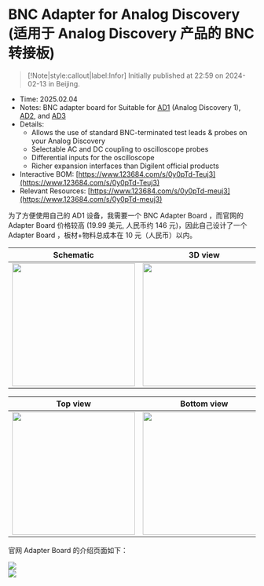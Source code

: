 # BNC Adapter for Analog Discovery (适用于 Analog Discovery 产品的 BNC 转接板)

> [!Note|style:callout|label:Infor]
> Initially published at 22:59 on 2024-02-13 in Beijing.

- Time: 2025.02.04
- Notes: BNC adapter board for Suitable for [AD1](https://digilent.com/reference/test-and-measurement/analog-discovery/start) (Analog Discovery 1), [AD2](https://digilent.com/reference/test-and-measurement/analog-discovery-2/start), and [AD3](https://digilent.com/reference/test-and-measurement/analog-discovery-3/start)
- Details: 
    - Allows the use of standard BNC-terminated test leads & probes on your Analog Discovery
    - Selectable AC and DC coupling to oscilloscope probes
    - Differential inputs for the oscilloscope
    - Richer expansion interfaces than Digilent official products
- Interactive BOM: [https://www.123684.com/s/0y0pTd-Teuj3](https://www.123684.com/s/0y0pTd-Teuj3)
- Relevant Resources: [https://www.123684.com/s/0y0pTd-meuj3](https://www.123684.com/s/0y0pTd-meuj3)

为了方便使用自己的 AD1 设备，我需要一个 BNC Adapter Board ，而官网的 Adapter Board 价格较高 (19.99 美元, 人民币约 146 元)，因此自己设计了一个 Adapter Board ，板材+物料总成本在 10 元（人民币）以内。

<div class='center'>

| Schematic | 3D view | 
|:-:|:-:|
 |<div class="center"><img height = 250px src="https://imagebank-0.oss-cn-beijing.aliyuncs.com/VS-PicGo/2025-02-13-11-26-28_Adapter Board for Analog Discovery.png"/></div>|<div class="center"><img height = 250px src="https://imagebank-0.oss-cn-beijing.aliyuncs.com/VS-PicGo/2025-02-13-11-22-14_Adapter Board for Analog Discovery.jpg"/></div>|
</div>



<div class='center'>

| Top view | Bottom view | 
|:-:|:-:|
 | <div class="center"><img height = 250px src="https://imagebank-0.oss-cn-beijing.aliyuncs.com/VS-PicGo/2025-02-13-11-27-27_Adapter Board for Analog Discovery.png"/></div> | <div class="center"><img height = 250px src="https://imagebank-0.oss-cn-beijing.aliyuncs.com/VS-PicGo/2025-02-13-11-27-43_Adapter Board for Analog Discovery.png"/></div> |
</div>

官网 Adapter Board 的介绍页面如下：

<div class="center"><img src="https://imagebank-0.oss-cn-beijing.aliyuncs.com/VS-PicGo/2025-03-01-16-01-25_Adapter Board for Analog Discovery.png"/></div>
<div class="center"><img src="https://imagebank-0.oss-cn-beijing.aliyuncs.com/VS-PicGo/2025-03-01-16-02-20_Adapter Board for Analog Discovery.png"/></div>